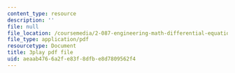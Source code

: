 ```yaml
---
content_type: resource
description: ''
file: null
file_location: /coursemedia/2-087-engineering-math-differential-equations-and-linear-algebra-fall-2014/aeaab4766a2fe83f8dfbe8d7809562f4_4X0SGGrXDiI.pdf
file_type: application/pdf
resourcetype: Document
title: 3play pdf file
uid: aeaab476-6a2f-e83f-8dfb-e8d7809562f4
---
```


